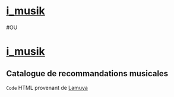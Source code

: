# [i_musik](https://alexandrewa.github.io/i_musik/)
#OU
# [i_musik](http://www.imusik.alexandrewauthier.fr)
## Catalogue de recommandations musicales

`Code` HTML provenant de [Lamuya](http://zimina.net/ambient/)